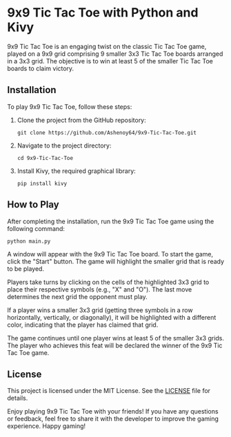 # 9x9 Tic Tac Toe with Python and Kivy


9x9 Tic Tac Toe is an engaging twist on the classic Tic Tac Toe game, played on a 9x9 grid comprising 9 smaller 3x3 Tic Tac Toe boards arranged in a 3x3 grid. The objective is to win at least 5 of the smaller Tic Tac Toe boards to claim victory.

## Installation

To play 9x9 Tic Tac Toe, follow these steps:

1. Clone the project from the GitHub repository:

   ```
   git clone https://github.com/Ashenoy64/9x9-Tic-Tac-Toe.git
   ```

2. Navigate to the project directory:

   ```
   cd 9x9-Tic-Tac-Toe
   ```

3. Install Kivy, the required graphical library:

   ```
   pip install kivy
   ```

## How to Play

After completing the installation, run the 9x9 Tic Tac Toe game using the following command:

```
python main.py
```

A window will appear with the 9x9 Tic Tac Toe board. To start the game, click the "Start" button. The game will highlight the smaller grid that is ready to be played.

Players take turns by clicking on the cells of the highlighted 3x3 grid to place their respective symbols (e.g., "X" and "O"). The last move determines the next grid the opponent must play.

If a player wins a smaller 3x3 grid (getting three symbols in a row horizontally, vertically, or diagonally), it will be highlighted with a different color, indicating that the player has claimed that grid.

The game continues until one player wins at least 5 of the smaller 3x3 grids. The player who achieves this feat will be declared the winner of the 9x9 Tic Tac Toe game.

## License

This project is licensed under the MIT License. See the [LICENSE](LICENSE) file for details.

Enjoy playing 9x9 Tic Tac Toe with your friends! If you have any questions or feedback, feel free to share it with the developer to improve the gaming experience. Happy gaming!